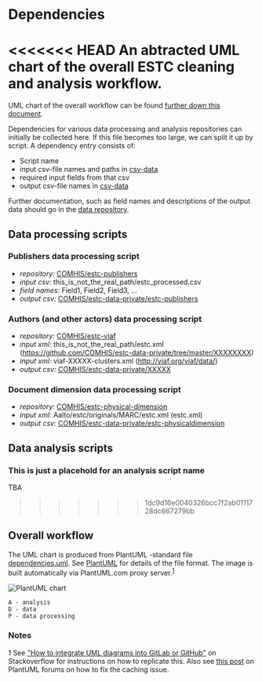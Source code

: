 # Dependencies
<<<<<<< HEAD
An abtracted UML chart of the overall ESTC cleaning and analysis workflow.
=======
UML chart of the overall workflow can be found [further down this document](#overall-workflow).

Dependencies for various data processing and analysis repositories can initially be collected here. If this file becomes too large, we can split it up by script. 
A dependency entry consists of:
* Script name
* input csv-file names and paths in [csv-data](https://github.com/COMHIS/estc-data-private)
* required input fields from that csv
* output csv-file names in [csv-data](https://github.com/COMHIS/estc-data-private)

Further documentation, such as field names and descriptions of the output data should go in the [data repository](https://github.com/COMHIS/estc-data-private).

## Data processing scripts

### Publishers data processing script
* _repository:_ [COMHIS/estc-publishers](https://github.com/COMHIS/estc-publishers)
* _input csv:_ this_is_not_the_real_path/estc_processed.csv
* _field names:_ Field1, Field2, Field3, ...
* _output csv:_ [COMHIS/estc-data-private/estc-publishers](https://github.com/COMHIS/estc-data-private/tree/master/estc-publishers)

### Authors (and other actors) data processing script
* _repository:_ [COMHIS/estc-viaf](https://github.com/COMHIS/estc-viaf)
* _input xml:_ this_is_not_the_real_path/estc.xml (https://github.com/COMHIS/estc-data-private/tree/master/XXXXXXXX)
* _input xml:_ viaf-XXXXX-clusters.xml (http://viaf.org/viaf/data/)
* _output csv:_ [COMHIS/estc-data-private/XXXXX](https://github.com/COMHIS/estc-data-private/tree/master/estc-viaf)

### Document dimension data processing script
* _repository:_ [COMHIS/estc-physical-dimension](https://github.com/COMHIS/estc-physical-dimension)
* _input xml:_ Aalto/estc/originals/MARC/estc.xml (estc.xml)
* _output csv:_ [COMHIS/estc-data-private/estc-physicaldimension](https://github.com/COMHIS/estc-data-private/tree/master/estc-physicaldimension)


## Data analysis scripts

### This is just a placehold for an analysis script name

TBA
>>>>>>> 1dc9d16e0040326bcc7f2ab0111728dc667279bb

## Overall workflow
The UML chart is produced from PlantUML -standard file [dependencies.uml](./dependencies.uml). See [PlantUML](http://plantuml.com/) for details of the file format. The image is built automatically via PlantUML.com proxy server.<sup>[1](#note1)</sup>

![PlantUML chart](http://www.plantuml.com/plantuml/proxy?cache=no&src=https://raw.githubusercontent.com/COMHIS/estc-workflow/master/dependencies/dependencies.uml&fmt=svg)
```
A - analysis
D - data
P - data processing
```

### Notes
<a name="note1">1</a> See ["How to integrate UML diagrams into GitLab or GitHub"](https://stackoverflow.com/questions/32203610/how-to-integrate-uml-diagrams-into-gitlab-or-github) on Stackoverflow for instructions on how to replicate this. Also see [this post](http://forum.plantuml.net/7163/githubs-aggressive-caching-prevent-diagrams-updated-markdown) on PlantUML forums on how to fix the caching issue.
